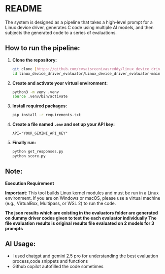 # README

The system is designed as a pipeline that takes a high-level prompt for a Linux device driver, generates C code using multiple AI models, and then subjects the generated code to a series of evaluations.

## How to run the pipeline:

1.  **Clone the repository:**
    ```bash
    git clone [https://github.com/cvsaisreenivasreddy/linux_device_driver_evaluator.git](https://github.com/cvsaisreenivasreddy/linux_device_driver_evaluator.git)
    cd linux_device_driver_evaluator/Linux_device_driver_evaluator-main
    ```
2.  **Create and activate your virtual environment:**
    ```bash
    python3 -m venv .venv
    source .venv/bin/activate
    ```
3.  **Install required packages:**
    ```bash
    pip install -r requirements.txt
    ```
4.  **Create a file named `.env` and set up your API key:**
    ```
    API="YOUR_GEMINI_API_KEY"
    ```
5.  **Finally run:**
    ```bash 
    python get_responses.py
    python score.py
    ```

## Note:

**Execution Requirement**

**Important**: This tool builds Linux kernel modules and must be run in a Linux environment.
If you are on Windows or macOS, please use a virtual machine (e.g., VirtualBox, Multipass, or WSL 2) to run the code.

**The json results which are existing in the evaluators folder are generated on dummy driver codes given to test the each evaluator individually**
**The file evaluation results is original results file evaluated on 2 models for 3 prompts**  

## AI Usage: 
* I used chatgpt and gemini 2.5 pro for understanding the best evaluation process,code snippets and functions
* Github copilot autofilled the code sometimes 